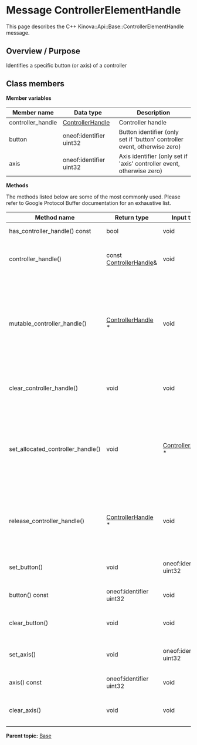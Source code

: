 # Message ControllerElementHandle

This page describes the C++ Kinova::Api::Base::ControllerElementHandle message.

## Overview / Purpose

Identifies a specific button \(or axis\) of a controller

## Class members

 **Member variables** 

|Member name|Data type|Description|
|-----------|---------|-----------|
|controller\_handle| [ControllerHandle](msg_Base_ControllerHandle.md#)|Controller handle|
|button|oneof:identifier uint32|Button identifier \(only set if 'button' controller event, otherwise zero\)|
|axis|oneof:identifier uint32|Axis identifier \(only set if 'axis' controller event, otherwise zero\)|

 **Methods** 

The methods listed below are some of the most commonly used. Please refer to Google Protocol Buffer documentation for an exhaustive list.

|Method name|Return type|Input type|Description|
|-----------|-----------|----------|-----------|
|has\_controller\_handle\(\) const|bool|void|Returns true if controller\_handle is set.|
|controller\_handle\(\)|const [ControllerHandle](msg_Base_ControllerHandle.md#)&|void|Returns the current value of controller\_handle. If controller\_handle is not set, returns a [ControllerHandle](msg_Base_ControllerHandle.md#) with none of its fields set \(possibly controller\_handle::default\_instance\(\)\).|
|mutable\_controller\_handle\(\)| [ControllerHandle](msg_Base_ControllerHandle.md#) \*|void|Returns a pointer to the mutable [ControllerHandle](msg_Base_ControllerHandle.md#) object that stores the field's value. If the field was not set prior to the call, then the returned [ControllerHandle](msg_Base_ControllerHandle.md#) will have none of its fields set \(i.e. it will be identical to a newly-allocated [ControllerHandle](msg_Base_ControllerHandle.md#)\). After calling this, has\_controller\_handle\(\) will return true and controller\_handle\(\) will return a reference to the same instance of [ControllerHandle](msg_Base_ControllerHandle.md#).|
|clear\_controller\_handle\(\)|void|void|Clears the value of the field. After calling this, has\_controller\_handle\(\) will return false and controller\_handle\(\) will return the default value.|
|set\_allocated\_controller\_handle\(\)|void| [ControllerHandle](msg_Base_ControllerHandle.md#) \*|Sets the [ControllerHandle](msg_Base_ControllerHandle.md#) object to the field and frees the previous field value if it exists. If the [ControllerHandle](msg_Base_ControllerHandle.md#) pointer is not NULL, the message takes ownership of the allocated [ControllerHandle](msg_Base_ControllerHandle.md#) object and has\_ [ControllerHandle](msg_Base_ControllerHandle.md#)\(\) will return true. Otherwise, if the controller\_handle is NULL, the behavior is the same as calling clear\_controller\_handle\(\).|
|release\_controller\_handle\(\)| [ControllerHandle](msg_Base_ControllerHandle.md#) \*|void|Releases the ownership of the field and returns the pointer of the [ControllerHandle](msg_Base_ControllerHandle.md#) object. After calling this, caller takes the ownership of the allocated [ControllerHandle](msg_Base_ControllerHandle.md#) object, has\_controller\_handle\(\) will return false, and controller\_handle\(\) will return the default value.|
|set\_button\(\)|void|oneof:identifier uint32|If any other oneof field in the same oneof is set, calls clear\_identifier\(\). Sets the value of this field and sets the oneof case to kButton.|
|button\(\) const|oneof:identifier uint32|void|Returns the current value of the field if oneof case is kButton. Otherwise, returns the default value.|
|clear\_button\(\)|void|void|Nothing will be changed if the oneof case is not kButton. If the oneof case is kButton, clears the value of the field and the oneof case|
|set\_axis\(\)|void|oneof:identifier uint32|If any other oneof field in the same oneof is set, calls clear\_identifier\(\). Sets the value of this field and sets the oneof case to kAxis.|
|axis\(\) const|oneof:identifier uint32|void|Returns the current value of the field if oneof case is kAxis. Otherwise, returns the default value.|
|clear\_axis\(\)|void|void|Nothing will be changed if the oneof case is not kAxis. If the oneof case is kAxis, clears the value of the field and the oneof case|

**Parent topic:** [Base](../references/summary_Base.md)

